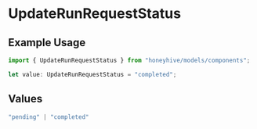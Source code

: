 # UpdateRunRequestStatus

## Example Usage

```typescript
import { UpdateRunRequestStatus } from "honeyhive/models/components";

let value: UpdateRunRequestStatus = "completed";
```

## Values

```typescript
"pending" | "completed"
```